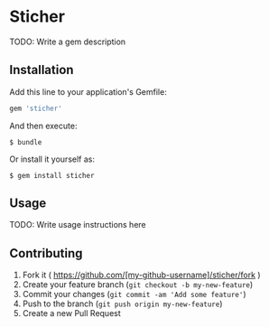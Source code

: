 # Sticher

TODO: Write a gem description

## Installation

Add this line to your application's Gemfile:

```ruby
gem 'sticher'
```

And then execute:

    $ bundle

Or install it yourself as:

    $ gem install sticher

## Usage

TODO: Write usage instructions here

## Contributing

1. Fork it ( https://github.com/[my-github-username]/sticher/fork )
2. Create your feature branch (`git checkout -b my-new-feature`)
3. Commit your changes (`git commit -am 'Add some feature'`)
4. Push to the branch (`git push origin my-new-feature`)
5. Create a new Pull Request
